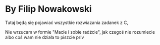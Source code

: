 # By Filip Nowakowski

Tutaj będą się pojawiać wszystkie rozwiazania zadanek z C,

Nie wrzucam w formie "Macie i sobie radźcie", jak czegoś nie rozumiecie albo coś wam nie działa to piszcie priv
